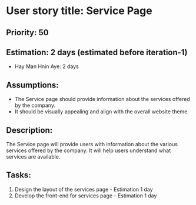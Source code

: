 # User story title: Service Page

## Priority: 50 

## Estimation: 2 days (estimated before iteration-1) 
- Hay Man Hnin Aye: 2 days 

## Assumptions:
- The Service page should provide information about the services offered by the company.
- It should be visually appealing and align with the overall website theme. 

## Description:
The Service page will provide users with information about the various services offered by the company. It will help users understand what services are available.

## Tasks:
1. Design the layout of the services page - Estimation 1 day
2. Develop the front-end for services page - Estimation 1 day
